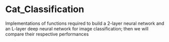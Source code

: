 # Cat_Classification
Implementations of functions required to build a 2-layer neural network and an L-layer deep neural network for image classification; then we will compare their respective performances
